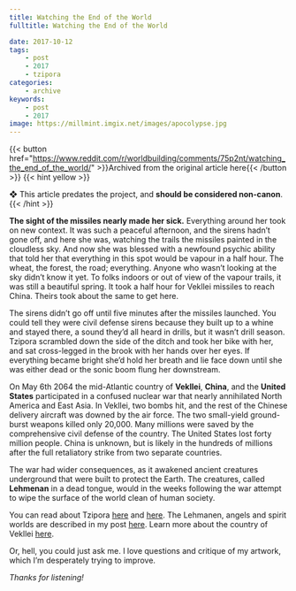 ```yaml
---
title: Watching the End of the World
fulltitle: Watching the End of the World

date: 2017-10-12
tags:
    - post
    - 2017
    - tzipora
categories:
    - archive
keywords:
    - post
    - 2017
image: https://millmint.imgix.net/images/apocolypse.jpg
---
```

{{< button href="https://www.reddit.com/r/worldbuilding/comments/75p2nt/watching_the_end_of_the_world/" >}}Archived from the original article here{{< /button >}}
{{< hint yellow >}}

❖ This article predates the project, and **should be considered non-canon**.
{{< /hint >}}

**The sight of the missiles nearly made her sick.** Everything around her took on new context. It was such a peaceful afternoon, and the sirens hadn’t gone off, and here she was, watching the trails the missiles painted in the cloudless sky. And now she was blessed with a newfound psychic ability that told her that everything in this spot would be vapour in a half hour. The wheat, the forest, the road; everything. Anyone who wasn’t looking at the sky didn’t know it yet. To folks indoors or out of view of the vapour trails, it was still a beautiful spring. It took a half hour for Vekllei missiles to reach China. Theirs took about the same to get here.

The sirens didn’t go off until five minutes after the missiles launched. You could tell they were civil defense sirens because they built up to a whine and stayed there, a sound they’d all heard in drills, but it wasn’t drill season. Tzipora scrambled down the side of the ditch and took her bike with her, and sat cross-legged in the brook with her hands over her eyes. If everything became bright she’d hold her breath and lie face down until she was either dead or the sonic boom flung her downstream.

On May 6th 2064 the mid-Atlantic country of **Vekllei**, **China**, and the **United States** participated in a confused nuclear war that nearly annihilated North America and East Asia. In Vekllei, two bombs hit, and the rest of the Chinese delivery aircraft was downed by the air force. The two small-yield ground-burst weapons killed only 20,000. Many millions were saved by the comprehensive civil defense of the country. The United States lost forty million people. China is unknown, but is likely in the hundreds of millions after the full retaliatory strike from two separate countries.

The war had wider consequences, as it awakened ancient creatures underground that were built to protect the Earth. The creatures, called **Lehmenan** in a dead tongue, would in the weeks following the war attempt to wipe the surface of the world clean of human society.

You can read about Tzipora [here](https://www.reddit.com/r/worldbuilding/comments/6xtflc/tzipora_one_of_the_children_to_stop_ageing_vekllei/) and [here](https://www.reddit.com/r/worldbuilding/comments/7249z5/tzipora_the_undying_miracle_child_vekllei/). The Lehmanen, angels and spirit worlds are described in my post [here](https://www.reddit.com/r/worldbuilding/comments/752bfk/the_face_of_human_extinction/). Learn more about the country of Vekllei [here](https://www.reddit.com/r/worldbuilding/comments/74l1yc/a_little_vekllei_general_store/).

Or, hell, you could just ask me. I love questions and critique of my artwork, which I’m desperately trying to improve.

*Thanks for listening!*

